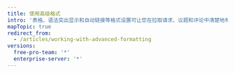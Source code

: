 ```yaml
---
title: 使用高级格式
intro: '表格、语法突出显示和自动链接等格式设置可让您在拉取请求、议题和评论中清楚地布置复杂的信息。'
mapTopic: true
redirect_from:
  - /articles/working-with-advanced-formatting
versions:
  free-pro-team: '*'
  enterprise-server: '*'
---
```


